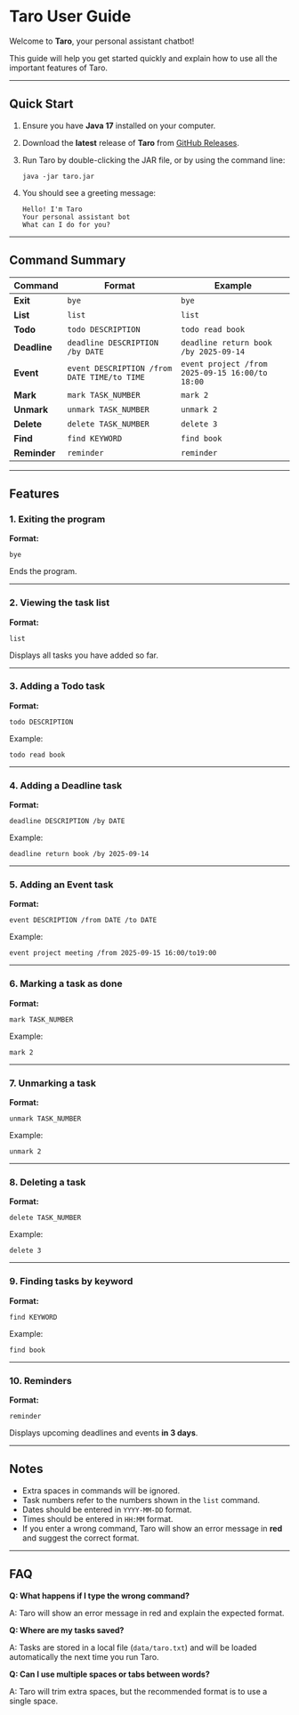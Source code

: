 # Taro User Guide

Welcome to **Taro**, your personal assistant chatbot!

This guide will help you get started quickly and explain how to use all the important features of Taro.

---

## Quick Start

1. Ensure you have **Java 17** installed on your computer.
2. Download the **latest** release of **Taro** from [GitHub Releases](https://github.com/stefuiii/ip/releases).
3. Run Taro by double-clicking the JAR file, or by using the command line:

   ```
   java -jar taro.jar
   ```
4. You should see a greeting message:

   ```
   Hello! I'm Taro
   Your personal assistant bot
   What can I do for you?
   ```

---

## Command Summary

| Command      | Format                                      | Example                                         |
| ------------ |---------------------------------------------|-------------------------------------------------|
| **Exit**     | `bye`                                       | `bye`                                           |
| **List**     | `list`                                      | `list`                                          |
| **Todo**     | `todo DESCRIPTION`                          | `todo read book`                                |
| **Deadline** | `deadline DESCRIPTION /by DATE`             | `deadline return book /by 2025-09-14`           |
| **Event**    | `event DESCRIPTION /from DATE TIME/to TIME` | `event project /from 2025-09-15 16:00/to 18:00` |
| **Mark**     | `mark TASK_NUMBER`                          | `mark 2`                                        |
| **Unmark**   | `unmark TASK_NUMBER`                        | `unmark 2`                                      |
| **Delete**   | `delete TASK_NUMBER`                        | `delete 3`                                      |
| **Find**     | `find KEYWORD`                              | `find book`                                     |
| **Reminder** | `reminder`                                  | `reminder`                                      |

---

## Features

### 1. Exiting the program

**Format:**

```
bye
```

Ends the program.

---

### 2. Viewing the task list

**Format:**

```
list
```

Displays all tasks you have added so far.

---

### 3. Adding a Todo task

**Format:**

```
todo DESCRIPTION
```

Example:

```
todo read book
```

---

### 4. Adding a Deadline task

**Format:**

```
deadline DESCRIPTION /by DATE
```

Example:

```
deadline return book /by 2025-09-14
```

---

### 5. Adding an Event task

**Format:**

```
event DESCRIPTION /from DATE /to DATE
```

Example:

```
event project meeting /from 2025-09-15 16:00/to19:00
```

---

### 6. Marking a task as done

**Format:**

```
mark TASK_NUMBER
```

Example:

```
mark 2
```

---

### 7. Unmarking a task

**Format:**

```
unmark TASK_NUMBER
```

Example:

```
unmark 2
```

---

### 8. Deleting a task

**Format:**

```
delete TASK_NUMBER
```

Example:

```
delete 3
```

---

### 9. Finding tasks by keyword

**Format:**

```
find KEYWORD
```

Example:

```
find book
```

---

### 10. Reminders

**Format:**

```
reminder
```

Displays upcoming deadlines and events **in 3 days**.

---

## Notes

* Extra spaces in commands will be ignored.
* Task numbers refer to the numbers shown in the `list` command.
* Dates should be entered in `YYYY-MM-DD` format.
* Times should be entered in `HH:MM` format.
* If you enter a wrong command, Taro will show an error message in **red** and suggest the correct format.

---

## FAQ

**Q: What happens if I type the wrong command?**

A: Taro will show an error message in red and explain the expected format.

**Q: Where are my tasks saved?**

A: Tasks are stored in a local file (`data/taro.txt`) and will be loaded automatically the next time you run Taro.

**Q: Can I use multiple spaces or tabs between words?**

A: Taro will trim extra spaces, but the recommended format is to use a single space.



